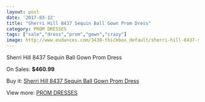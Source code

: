 ```yaml
---
layout: post
date: '2017-03-12'
title: "Sherri Hill 8437 Sequin Ball Gown Prom Dress"
category: PROM DRESSES
tags: ["sale","dress","prom","gown","crazy"]
image: http://www.eudances.com/3438-thickbox_default/sherri-hill-8437-sequin-ball-gown-prom-dress.jpg
---
```

Sherri Hill 8437 Sequin Ball Gown Prom Dress

On Sales: **$460.99**
<a href="https://www.eudances.com/en/prom-dresses/1164-sherri-hill-8437-sequin-ball-gown-prom-dress.html"><amp-img layout="responsive" width="600" height="600" src="//www.eudances.com/3438-thickbox_default/sherri-hill-8437-sequin-ball-gown-prom-dress.jpg" alt="Sherri Hill 8437 Sequin Ball Gown Prom Dress 0" /></a>
<a href="https://www.eudances.com/en/prom-dresses/1164-sherri-hill-8437-sequin-ball-gown-prom-dress.html"><amp-img layout="responsive" width="600" height="600" src="//www.eudances.com/3443-thickbox_default/sherri-hill-8437-sequin-ball-gown-prom-dress.jpg" alt="Sherri Hill 8437 Sequin Ball Gown Prom Dress 1" /></a>
<a href="https://www.eudances.com/en/prom-dresses/1164-sherri-hill-8437-sequin-ball-gown-prom-dress.html"><amp-img layout="responsive" width="600" height="600" src="//www.eudances.com/3442-thickbox_default/sherri-hill-8437-sequin-ball-gown-prom-dress.jpg" alt="Sherri Hill 8437 Sequin Ball Gown Prom Dress 2" /></a>
<a href="https://www.eudances.com/en/prom-dresses/1164-sherri-hill-8437-sequin-ball-gown-prom-dress.html"><amp-img layout="responsive" width="600" height="600" src="//www.eudances.com/3441-thickbox_default/sherri-hill-8437-sequin-ball-gown-prom-dress.jpg" alt="Sherri Hill 8437 Sequin Ball Gown Prom Dress 3" /></a>
<a href="https://www.eudances.com/en/prom-dresses/1164-sherri-hill-8437-sequin-ball-gown-prom-dress.html"><amp-img layout="responsive" width="600" height="600" src="//www.eudances.com/3440-thickbox_default/sherri-hill-8437-sequin-ball-gown-prom-dress.jpg" alt="Sherri Hill 8437 Sequin Ball Gown Prom Dress 4" /></a>
<a href="https://www.eudances.com/en/prom-dresses/1164-sherri-hill-8437-sequin-ball-gown-prom-dress.html"><amp-img layout="responsive" width="600" height="600" src="//www.eudances.com/3439-thickbox_default/sherri-hill-8437-sequin-ball-gown-prom-dress.jpg" alt="Sherri Hill 8437 Sequin Ball Gown Prom Dress 5" /></a>

Buy it: [Sherri Hill 8437 Sequin Ball Gown Prom Dress](https://www.eudances.com/en/prom-dresses/1164-sherri-hill-8437-sequin-ball-gown-prom-dress.html "Sherri Hill 8437 Sequin Ball Gown Prom Dress")

View more: [PROM DRESSES](https://www.eudances.com/en/13-prom-dresses "PROM DRESSES")